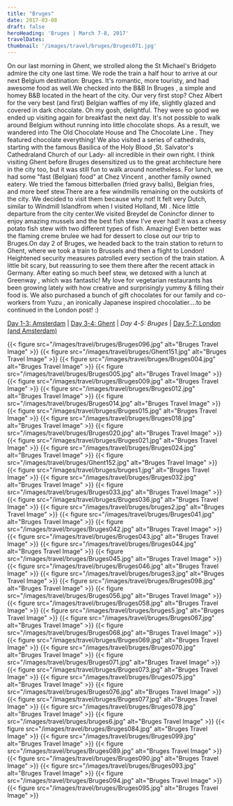 ```yaml
---
title: "Bruges"
date: 2017-03-08
draft: false
heroHeading: 'Bruges | March 7-8, 2017'
travelDates:
thumbnail: '/images/travel/bruges/Bruges071.jpg'
---
```


On our last morning in Ghent, we strolled along the St Michael's Bridgeto admire the city one last time. We rode the train a half hour to arrive at our next Belgium destination: Bruges. It's romantic, more touristy, and had awesome food as well.We checked into the B&B In Bruges , a simple and homey B&B located in the heart of the city. Our very first stop? Chez Albert for the very best (and first) Belgian waffles of my life, slightly glazed and covered in dark chocolate. Oh my gosh, delightful. They were so good we ended up visiting again for breakfast the next day. It's not possible to walk around Belgium without running into little chocolate shops. As a result, we wandered into The Old Chocolate House and The Chocolate Line . They featured chocolate everything! We also visited a series of cathedrals, starting with the famous Basilica of the Holy Blood ,St. Salvator's Cathedraland Church of our Lady- all incredible in their own right. I think visiting Ghent before Bruges desensitized us to the great architecture here in the city too, but it was still fun to walk around nonetheless. For lunch, we had some "fast (Belgian) food" at Chez Vincent , another family owned eatery. We tried the famous bitterballen (fried gravy balls), Belgian fries, and more beef stew.There are a few windmills remaining on the outskirts of the city. We decided to visit them because why not! It felt very Dutch, similar to Windmill Islandfrom when I visited Holland, MI . Nice little departure from the city center.We visited Breydel de Conincfor dinner to enjoy amazing mussels and the best fish stew I've ever had! It was a cheesy potato fish stew with two different types of fish. Amazing! Even better was the flaming creme brulee we had for dessert to close out our trip to Bruges.On day 2 of Bruges, we headed back to the train station to return to Ghent, where we took a train to Brussels and then a flight to London! Heightened security measures patrolled every section of the train station. A little bit scary, but reassuring to see them there after the recent attack in Germany. After eating so much beef stew, we detoxed with a lunch at Greenway , which was fantastic! My love for vegetarian restaurants has been growing lately with how creative and surprisingly yummy & filling their food is. We also purchased a bunch of gift chocolates for our family and co-workers from Yuzu , an ironically Japanese inspired chocolatier....to be continued in the London post! :)

[Day 1-3: Amsterdam](/travel/amsterdam/) | [Day 3-4: Ghent](/travel/ghent/) | *Day 4-5: Bruges* | [Day 5-7: London (and Amsterdam)](/travel/london/)

{{< figure src="/images/travel/bruges/Bruges096.jpg" alt="Bruges Travel Image" >}}
{{< figure src="/images/travel/bruges/Ghent151.jpg" alt="Bruges Travel Image" >}}
{{< figure src="/images/travel/bruges/Bruges004.jpg" alt="Bruges Travel Image" >}}
{{< figure src="/images/travel/bruges/Bruges005.jpg" alt="Bruges Travel Image" >}}
{{< figure src="/images/travel/bruges/Bruges009.jpg" alt="Bruges Travel Image" >}}
{{< figure src="/images/travel/bruges/Bruges012.jpg" alt="Bruges Travel Image" >}}
{{< figure src="/images/travel/bruges/Bruges014.jpg" alt="Bruges Travel Image" >}}
{{< figure src="/images/travel/bruges/Bruges015.jpg" alt="Bruges Travel Image" >}}
{{< figure src="/images/travel/bruges/Bruges018.jpg" alt="Bruges Travel Image" >}}
{{< figure src="/images/travel/bruges/Bruges020.jpg" alt="Bruges Travel Image" >}}
{{< figure src="/images/travel/bruges/Bruges021.jpg" alt="Bruges Travel Image" >}}
{{< figure src="/images/travel/bruges/Bruges024.jpg" alt="Bruges Travel Image" >}}
{{< figure src="/images/travel/bruges/Ghent152.jpg" alt="Bruges Travel Image" >}}
{{< figure src="/images/travel/bruges/bruges1.jpg" alt="Bruges Travel Image" >}}
{{< figure src="/images/travel/bruges/Bruges032.jpg" alt="Bruges Travel Image" >}}
{{< figure src="/images/travel/bruges/Bruges033.jpg" alt="Bruges Travel Image" >}}
{{< figure src="/images/travel/bruges/Bruges036.jpg" alt="Bruges Travel Image" >}}
{{< figure src="/images/travel/bruges/bruges2.jpg" alt="Bruges Travel Image" >}}
{{< figure src="/images/travel/bruges/Bruges041.jpg" alt="Bruges Travel Image" >}}
{{< figure src="/images/travel/bruges/Bruges042.jpg" alt="Bruges Travel Image" >}}
{{< figure src="/images/travel/bruges/Bruges043.jpg" alt="Bruges Travel Image" >}}
{{< figure src="/images/travel/bruges/Bruges044.jpg" alt="Bruges Travel Image" >}}
{{< figure src="/images/travel/bruges/Bruges045.jpg" alt="Bruges Travel Image" >}}
{{< figure src="/images/travel/bruges/Bruges046.jpg" alt="Bruges Travel Image" >}}
{{< figure src="/images/travel/bruges/bruges3.jpg" alt="Bruges Travel Image" >}}
{{< figure src="/images/travel/bruges/Bruges098.jpg" alt="Bruges Travel Image" >}}
{{< figure src="/images/travel/bruges/Bruges056.jpg" alt="Bruges Travel Image" >}}
{{< figure src="/images/travel/bruges/Bruges058.jpg" alt="Bruges Travel Image" >}}
{{< figure src="/images/travel/bruges/bruges5.jpg" alt="Bruges Travel Image" >}}
{{< figure src="/images/travel/bruges/Bruges067.jpg" alt="Bruges Travel Image" >}}
{{< figure src="/images/travel/bruges/Bruges068.jpg" alt="Bruges Travel Image" >}}
{{< figure src="/images/travel/bruges/Bruges069.jpg" alt="Bruges Travel Image" >}}
{{< figure src="/images/travel/bruges/Bruges070.jpg" alt="Bruges Travel Image" >}}
{{< figure src="/images/travel/bruges/Bruges071.jpg" alt="Bruges Travel Image" >}}
{{< figure src="/images/travel/bruges/Bruges073.jpg" alt="Bruges Travel Image" >}}
{{< figure src="/images/travel/bruges/Bruges075.jpg" alt="Bruges Travel Image" >}}
{{< figure src="/images/travel/bruges/Bruges076.jpg" alt="Bruges Travel Image" >}}
{{< figure src="/images/travel/bruges/Bruges077.jpg" alt="Bruges Travel Image" >}}
{{< figure src="/images/travel/bruges/Bruges078.jpg" alt="Bruges Travel Image" >}}
{{< figure src="/images/travel/bruges/bruges6.jpg" alt="Bruges Travel Image" >}}
{{< figure src="/images/travel/bruges/Bruges084.jpg" alt="Bruges Travel Image" >}}
{{< figure src="/images/travel/bruges/Bruges099.jpg" alt="Bruges Travel Image" >}}
{{< figure src="/images/travel/bruges/Bruges089.jpg" alt="Bruges Travel Image" >}}
{{< figure src="/images/travel/bruges/Bruges090.jpg" alt="Bruges Travel Image" >}}
{{< figure src="/images/travel/bruges/Bruges093.jpg" alt="Bruges Travel Image" >}}
{{< figure src="/images/travel/bruges/Bruges094.jpg" alt="Bruges Travel Image" >}}
{{< figure src="/images/travel/bruges/Bruges095.jpg" alt="Bruges Travel Image" >}}